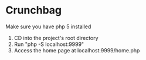# Crunchbag
Make sure you have php 5 installed
1) CD into the project's root directory 
2) Run "php -S localhost:9999"
3) Access the home page at localhost:9999/home.php
